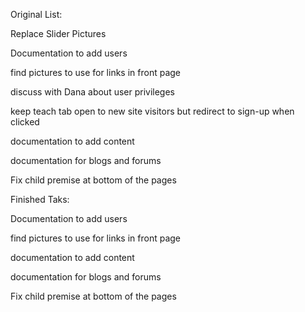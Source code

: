 Original List:

<p>Replace Slider Pictures
<p>Documentation to add users
<p>find pictures to use for links in front page
<p>discuss with Dana about user privileges
<p>keep teach tab open to new site visitors but redirect to sign-up when clicked
<p>documentation to add content
<p>documentation for blogs and forums
<p>Fix child premise at bottom of the pages
<p><p>
Finished Taks:
<p>Documentation to add users
<p>find pictures to use for links in front page
<p>documentation to add content
<p>documentation for blogs and forums
<p>Fix child premise at bottom of the pages
